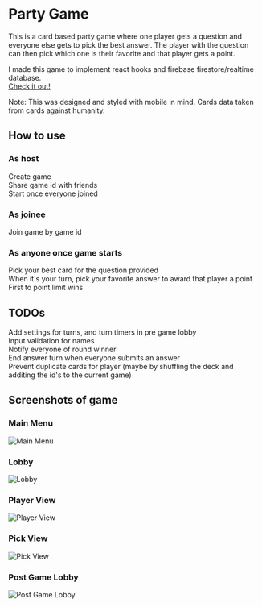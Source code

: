 # Party Game

This is a card based party game where one player gets a question and everyone else gets to pick the best answer.
The player with the question can then pick which one is their favorite and that player gets a point.

I made this game to implement react hooks and firebase firestore/realtime database.  
[Check it out!](https://ioan-pop.github.io/Party-Game/)  

Note: This was designed and styled with mobile in mind. Cards data taken from cards against humanity.

## How to use

### As host
Create game  
Share game id with friends  
Start once everyone joined

### As joinee
Join game by game id

### As anyone once game starts
Pick your best card for the question provided  
When it's your turn, pick your favorite answer to award that player a point  
First to point limit wins

## TODOs
Add settings for turns, and turn timers in pre game lobby  
Input validation for names  
Notify everyone of round winner  
End answer turn when everyone submits an answer  
Prevent duplicate cards for player (maybe by shuffling the deck and additing the id's to the current game)

## Screenshots of game

### Main Menu
![Main Menu](Screenshots/mainmenu.png)

### Lobby
![Lobby](Screenshots/lobby.png)

### Player View
![Player View](Screenshots/playerview.png)

### Pick View
![Pick View](Screenshots/pickview.png)

### Post Game Lobby
![Post Game Lobby](Screenshots/postgame.png)